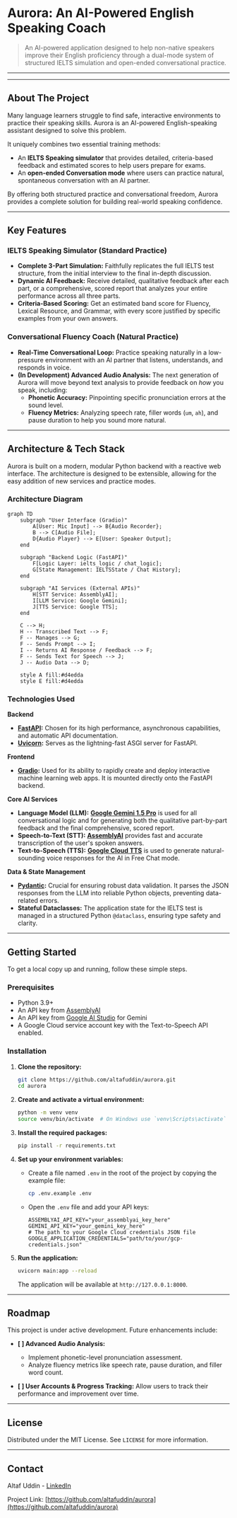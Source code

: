 # Aurora: An AI-Powered English Speaking Coach

> An AI-powered application designed to help non-native speakers improve their English proficiency through a dual-mode system of structured IELTS simulation and open-ended conversational practice.

---

<!-- 
**ACTION REQUIRED:** Add a high-quality GIF or a few screenshots of your application here. This is the most important part of the README for grabbing a visitor's attention.
- A shot of the IELTS mode with a question and feedback buttons.
- A shot of a generated final report.
- A shot of the Free Chat mode.
-->
<!-- ![Aurora Demo GIF Placeholder](https://placehold.co/800x400?text=Add+a+GIF+or+Screenshot+of+Aurora+Here) -->

---

## About The Project

Many language learners struggle to find safe, interactive environments to practice their speaking skills. Aurora is an AI-powered English-speaking assistant designed to solve this problem.

It uniquely combines two essential training methods:

*   An **IELTS Speaking simulator** that provides detailed, criteria-based feedback and estimated scores to help users prepare for exams.
*   An **open-ended Conversation mode** where users can practice natural, spontaneous conversation with an AI partner.

By offering both structured practice and conversational freedom, Aurora provides a complete solution for building real-world speaking confidence.

---

## Key Features

### IELTS Speaking Simulator (Standard Practice)

*   **Complete 3-Part Simulation:** Faithfully replicates the full IELTS test structure, from the initial interview to the final in-depth discussion.
*   **Dynamic AI Feedback:** Receive detailed, qualitative feedback after each part, or a comprehensive, scored report that analyzes your entire performance across all three parts.
*   **Criteria-Based Scoring:** Get an estimated band score for Fluency, Lexical Resource, and Grammar, with every score justified by specific examples from your own answers.

### Conversational Fluency Coach (Natural Practice)

*   **Real-Time Conversational Loop:** Practice speaking naturally in a low-pressure environment with an AI partner that listens, understands, and responds in voice.
*   **(In Development) Advanced Audio Analysis:** The next generation of Aurora will move beyond text analysis to provide feedback on *how* you speak, including:
    *   **Phonetic Accuracy:** Pinpointing specific pronunciation errors at the sound level.
    *   **Fluency Metrics:** Analyzing speech rate, filler words (`um`, `ah`), and pause duration to help you sound more natural.

---

## Architecture & Tech Stack

Aurora is built on a modern, modular Python backend with a reactive web interface. The architecture is designed to be extensible, allowing for the easy addition of new services and practice modes.

### Architecture Diagram

```mermaid
graph TD
    subgraph "User Interface (Gradio)"
        A[User: Mic Input] --> B{Audio Recorder};
        B --> C[Audio File];
        D{Audio Player} --> E[User: Speaker Output];
    end

    subgraph "Backend Logic (FastAPI)"
        F[Logic Layer: ielts_logic / chat_logic];
        G[State Management: IELTSState / Chat History];
    end

    subgraph "AI Services (External APIs)"
        H[STT Service: AssemblyAI];
        I[LLM Service: Google Gemini];
        J[TTS Service: Google TTS];
    end

    C --> H;
    H -- Transcribed Text --> F;
    F -- Manages --> G;
    F -- Sends Prompt --> I;
    I -- Returns AI Response / Feedback --> F;
    F -- Sends Text for Speech --> J;
    J -- Audio Data --> D;

    style A fill:#d4edda
    style E fill:#d4edda
```

### Technologies Used

**Backend**
*   **[FastAPI](https://fastapi.tiangolo.com/):** Chosen for its high performance, asynchronous capabilities, and automatic API documentation.
*   **[Uvicorn](https://www.uvicorn.org/):** Serves as the lightning-fast ASGI server for FastAPI.

**Frontend**
*   **[Gradio](https://www.gradio.app/):** Used for its ability to rapidly create and deploy interactive machine learning web apps. It is mounted directly onto the FastAPI backend.

**Core AI Services**
*   **Language Model (LLM):** **[Google Gemini 1.5 Pro](https://ai.google.dev/)** is used for all conversational logic and for generating both the qualitative part-by-part feedback and the final comprehensive, scored report.
*   **Speech-to-Text (STT):** **[AssemblyAI](https://www.assemblyai.com/)** provides fast and accurate transcription of the user's spoken answers.
*   **Text-to-Speech (TTS):** **[Google Cloud TTS](https://cloud.google.com/text-to-speech)** is used to generate natural-sounding voice responses for the AI in Free Chat mode.

**Data & State Management**
*   **[Pydantic](https://docs.pydantic.dev/):** Crucial for ensuring robust data validation. It parses the JSON responses from the LLM into reliable Python objects, preventing data-related errors.
*   **Stateful Dataclasses:** The application state for the IELTS test is managed in a structured Python `@dataclass`, ensuring type safety and clarity.

---

## Getting Started

To get a local copy up and running, follow these simple steps.

### Prerequisites

*   Python 3.9+
*   An API key from [AssemblyAI](https://www.assemblyai.com/)
*   An API key from [Google AI Studio](https://ai.google.dev/) for Gemini
*   A Google Cloud service account key with the Text-to-Speech API enabled.

### Installation

1.  **Clone the repository:**
    ```sh
    git clone https://github.com/altafuddin/aurora.git
    cd aurora
    ```

2.  **Create and activate a virtual environment:**
    ```sh
    python -m venv venv
    source venv/bin/activate  # On Windows use `venv\Scripts\activate`
    ```

3.  **Install the required packages:**
    ```sh
    pip install -r requirements.txt
    ```

4.  **Set up your environment variables:**
    *   Create a file named `.env` in the root of the project by copying the example file:
        ```sh
        cp .env.example .env
        ```
    *   Open the `.env` file and add your API keys:
        ```env
        ASSEMBLYAI_API_KEY="your_assemblyai_key_here"
        GEMINI_API_KEY="your_gemini_key_here"
        # The path to your Google Cloud credentials JSON file
        GOOGLE_APPLICATION_CREDENTIALS="path/to/your/gcp-credentials.json"
        ```

5.  **Run the application:**
    ```sh
    uvicorn main:app --reload
    ```
    The application will be available at `http://127.0.0.1:8000`.

---

## Roadmap

This project is under active development. Future enhancements include:

*   **[ ] Advanced Audio Analysis:**
    *   Implement phonetic-level pronunciation assessment.
    *   Analyze fluency metrics like speech rate, pause duration, and filler word count.

*   **[ ] User Accounts & Progress Tracking:** Allow users to track their performance and improvement over time.

---

## License

Distributed under the MIT License. See `LICENSE` for more information.

---

## Contact

Altaf Uddin - [LinkedIn](https://www.linkedin.com/in/altaf-uddin-dev/)

Project Link: [https://github.com/altafuddin/aurora](https://github.com/altafuddin/aurora)